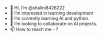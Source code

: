 - 👋 Hi, I’m @shalini8426222
- 👀 I’m interested in learning development
- 🌱 I’m currently learning AI and python.
- 💞️ I’m looking to collaborate on AI projects.
- 📫 How to reach me - ?

<!---
shalini8426222/shalini8426222 is a ✨ special ✨ repository because its `README.md` (this file) appears on your GitHub profile.
You can click the Preview link to take a look at your changes.
--->
